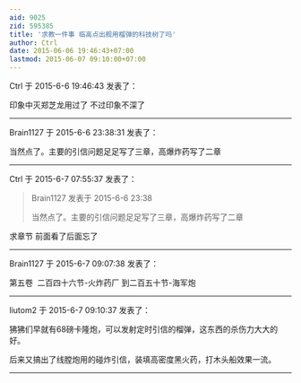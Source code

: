 ```yaml
---
aid: 9025
zid: 595385
title: '求教一件事 临高点出舰用榴弹的科技树了吗'
author: Ctrl
date: 2015-06-06 19:46:43+07:00
lastmod: 2015-06-07 09:10:00+07:00
---
```


Ctrl 于 2015-6-6 19:46:43 发表了：

印象中灭郑芝龙用过了 不过印象不深了

---------

Brain1127 于 2015-6-6 23:38:31 发表了：

当然点了。主要的引信问题足足写了三章，高爆炸药写了二章

---------

Ctrl 于 2015-6-7 07:55:37 发表了：

> Brain1127 发表于 2015-6-6 23:38
> 
> 当然点了。主要的引信问题足足写了三章，高爆炸药写了二章



求章节 前面看了后面忘了

---------

Brain1127 于 2015-6-7 09:07:38 发表了：

第五卷  二百四十六节-火炸药厂 到二百五十节-海军炮

---------

liutom2 于 2015-6-7 09:10:37 发表了：

狒狒们早就有68磅卡隆炮，可以发射定时引信的榴弹，这东西的杀伤力大大的好。

后来又搞出了线膛炮用的碰炸引信，装填高密度黑火药，打木头船效果一流。

---------


